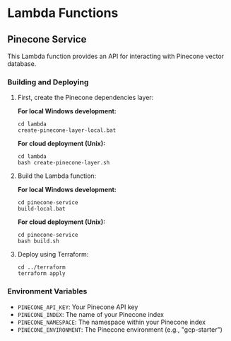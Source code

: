 # Lambda Functions

## Pinecone Service

This Lambda function provides an API for interacting with Pinecone vector database.

### Building and Deploying

1. First, create the Pinecone dependencies layer:

   **For local Windows development:**
   ```
   cd lambda
   create-pinecone-layer-local.bat
   ```

   **For cloud deployment (Unix):**
   ```
   cd lambda
   bash create-pinecone-layer.sh
   ```

2. Build the Lambda function:

   **For local Windows development:**
   ```
   cd pinecone-service
   build-local.bat
   ```

   **For cloud deployment (Unix):**
   ```
   cd pinecone-service
   bash build.sh
   ```

3. Deploy using Terraform:
   ```
   cd ../terraform
   terraform apply
   ```

### Environment Variables

- `PINECONE_API_KEY`: Your Pinecone API key
- `PINECONE_INDEX`: The name of your Pinecone index
- `PINECONE_NAMESPACE`: The namespace within your Pinecone index
- `PINECONE_ENVIRONMENT`: The Pinecone environment (e.g., "gcp-starter")